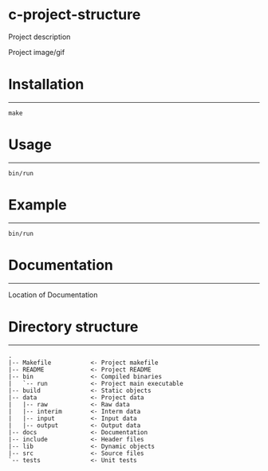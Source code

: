 c-project-structure
===================

Project description

Project image/gif


# Installation
--------------

`make`

# Usage
-------

`bin/run`

# Example
---------

`bin/run`

# Documentation
---------------

Location of Documentation


# Directory structure
----------------------
```
.
|-- Makefile           <- Project makefile
|-- README             <- Project README
|-- bin                <- Compiled binaries
|   `-- run            <- Project main executable
|-- build              <- Static objects
|-- data               <- Project data
|   |-- raw            <- Raw data
|   |-- interim        <- Interm data
|   |-- input          <- Input data
|   |-- output         <- Output data
|-- docs               <- Documentation
|-- include            <- Header files
|-- lib                <- Dynamic objects
|-- src                <- Source files
`-- tests              <- Unit tests
```